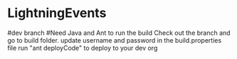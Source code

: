 # LightningEvents
#dev branch
#Need Java and Ant to run the build
Check out the branch and go to build folder.
update username and password in the build.properties file
run "ant deployCode" to deploy to your dev org
